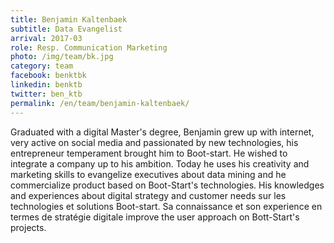 ```yaml
---
title: Benjamin Kaltenbaek
subtitle: Data Evangelist
arrival: 2017-03
role: Resp. Communication Marketing
photo: /img/team/bk.jpg
category: team
facebook: benktbk
linkedin: benktb
twitter: ben_ktb
permalink: /en/team/benjamin-kaltenbaek/
---
```

Graduated with a digital Master's degree, Benjamin grew up with internet,
very active on social media and passionated by new technologies,
his entrepreneur temperament brought him to Boot-start. He wished to integrate a company up to his ambition.
Today he uses his creativity and marketing skills to evangelize executives about data mining and he
commercialize product based on Boot-Start's technologies. His knowledges and experiences about digital strategy and customer needs
sur les technologies et solutions Boot-start. Sa connaissance et son experience en termes de stratégie digitale improve the user approach on Bott-Start's projects.
